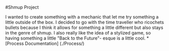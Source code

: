 ﻿#Shmup Project

I wanted to create something with a mechanic that let me try something a little outside of the box. I decided to go with the time traveller who ricochets bullets because I think it allows for something a little different but also stays in the genre of shmup. I also really like the idea of a stylized game, so having something a little "Back to the Future"- esque is a little cool. 
*[Process Documentation] (./Process/)
